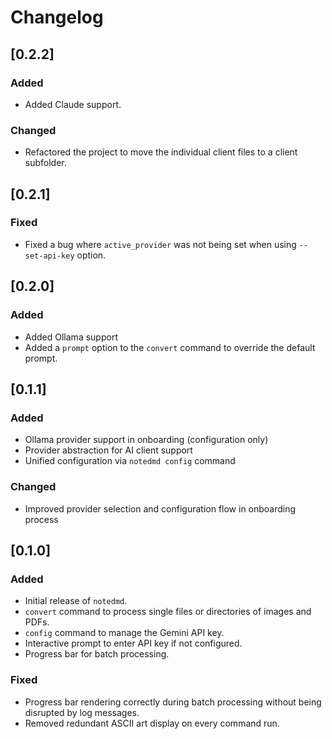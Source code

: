 # Changelog

## [0.2.2]

### Added
- Added Claude support.

### Changed
- Refactored the project to move the individual client files to a client subfolder.

## [0.2.1]

### Fixed
- Fixed a bug where `active_provider` was not being set when using `--set-api-key` option.

## [0.2.0]

### Added
  - Added Ollama support
  - Added a `prompt` option to the `convert` command to override the default prompt.

## [0.1.1]

### Added
  - Ollama provider support in onboarding (configuration only)
  - Provider abstraction for AI client support
  - Unified configuration via `notedmd config` command

  ### Changed
  - Improved provider selection and configuration flow in onboarding process

## [0.1.0]

### Added
- Initial release of `notedmd`.
- `convert` command to process single files or directories of images and PDFs.
- `config` command to manage the Gemini API key.
- Interactive prompt to enter API key if not configured.
- Progress bar for batch processing.

### Fixed
- Progress bar rendering correctly during batch processing without being disrupted by log messages.
- Removed redundant ASCII art display on every command run.
